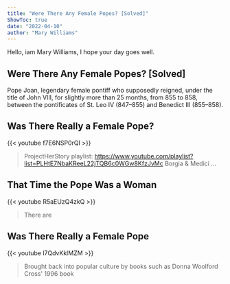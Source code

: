 ```yaml
---
title: "Were There Any Female Popes? [Solved]"
ShowToc: true 
date: "2022-04-10"
author: "Mary Williams" 
---
```


Hello, iam Mary Williams, I hope your day goes well.
## Were There Any Female Popes? [Solved]
Pope Joan, legendary female pontiff who supposedly reigned, under the title of John VIII, for slightly more than 25 months, from 855 to 858, between the pontificates of St. Leo IV (847–855) and Benedict III (855–858).

## Was There Really a Female Pope?
{{< youtube f7E6NSP0rQI >}}
>ProjectHerStory playlist: https://www.youtube.com/playlist?list=PLHtE7NbaKReeL22jTQB6c0WGw8KfzJvMc Borgia & Medici ...

## That Time the Pope Was a Woman
{{< youtube R5aEUzQ4zkQ >}}
>There are

## Was There Really a Female Pope
{{< youtube l7QdvKklMZM >}}
>Brought back into popular culture by books such as Donna Woolford Cross' 1996 book 

